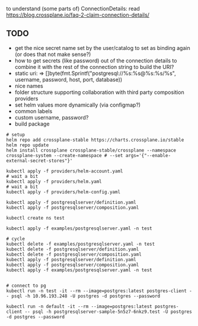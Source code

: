 
to understand (some parts of) ConnectionDetails: read <https://blog.crossplane.io/faq-2-claim-connection-details/>

## TODO
- get the nice secret name set by the user/catalog to set as binding again (or does that not make sense?)
- how to get secrets (like password) out of the connection details to combine it with the rest of the connection string to build the URI?
- static uri: =>  []byte(fmt.Sprintf("postgresql://%s:%s@%s:%s/%s", username, password, host, port, database))
- nice names
- folder structure supporting collaboration with third party composition providers
- set helm values more dynamically (via configmap?)
- common labels
- custom username, password?
- build package


```
# setup
helm repo add crossplane-stable https://charts.crossplane.io/stable
helm repo update
helm install crossplane crossplane-stable/crossplane --namespace crossplane-system --create-namespace # --set args='{"--enable-external-secret-stores"}' 

kubectl apply -f providers/helm-account.yaml
# wait a bit
kubectl apply -f providers/helm.yaml
# wait a bit
kubectl apply -f providers/helm-config.yaml

kubectl apply -f postgresqlserver/definition.yaml
kubectl apply -f postgresqlserver/composition.yaml

kubectl create ns test

kubectl apply -f examples/postgresqlserver.yaml -n test

# cycle
kubectl delete -f examples/postgresqlserver.yaml -n test
kubectl delete -f postgresqlserver/definition.yaml
kubectl delete -f postgresqlserver/composition.yaml
kubectl apply -f postgresqlserver/definition.yaml
kubectl apply -f postgresqlserver/composition.yaml
kubectl apply -f examples/postgresqlserver.yaml -n test


# connect to pg
kubectl run -n test -it --rm --image=postgres:latest postgres-client -- psql -h 10.96.193.248 -U postgres -d postgres --password

kubectl run -n default -it --rm --image=postgres:latest postgres-client -- psql -h postgresqlserver-sample-5n5z7-6nkz9.test -U postgres -d postgres --password
```
